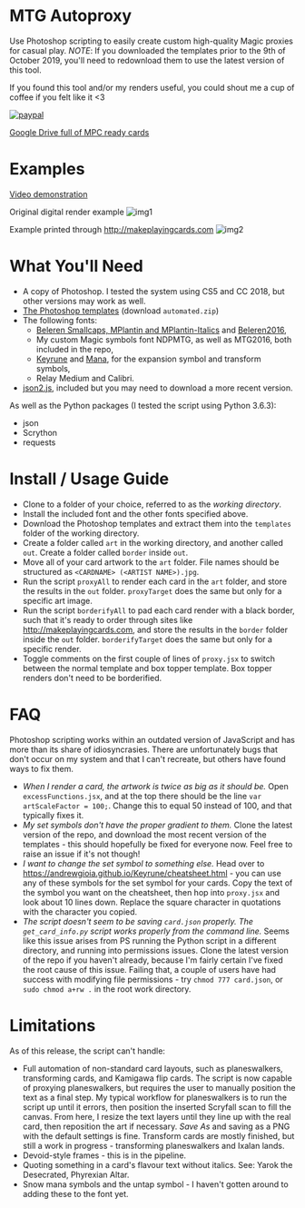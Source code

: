 # MTG Autoproxy
Use Photoshop scripting to easily create custom high-quality Magic proxies for casual play.
*NOTE*: If you downloaded the templates prior to the 9th of October 2019, you'll need to redownload them to use the latest version of this tool.

If you found this tool and/or my renders useful, you could shout me a cup of coffee if you felt like it <3

[![paypal](https://www.paypalobjects.com/en_US/i/btn/btn_donateCC_LG.gif)](https://www.paypal.com/cgi-bin/webscr?cmd=_donations&business=7LJNRSLJYCZTJ&currency_code=AUD&source=url)

[Google Drive full of MPC ready cards](https://drive.google.com/open?id=1CUaOPDZM84dk85Kvp6fGrqZVPDo4jQJo)

# Examples
[Video demonstration](https://www.youtube.com/watch?v=jSuH7CY8HIM)

Original digital render example
![img1](https://i.imgur.com/p6jJ8Mu.jpg)

Example printed through http://makeplayingcards.com
![img2](https://i.imgur.com/fP9S81O.jpg)

# What You'll Need
  * A copy of Photoshop. I tested the system using CS5 and CC 2018, but other versions may work as well.
  * [The Photoshop templates](https://drive.google.com/open?id=1s-mVBKkMzJMhzxrfjb8SiJms1EEVvoxq) (download `automated.zip`)
  * The following fonts:
    * [Beleren Smallcaps, MPlantin and MPlantin-Italics](https://github.com/magarena/magarena/tree/master/resources/cardbuilder/fonts) and [Beleren2016](https://magic.wizards.com/sites/all/themes/wiz_mtg/fonts/Beleren/Beleren2016-Bold.ttf),
    * My custom Magic symbols font NDPMTG, as well as MTG2016, both included in the repo,
    * [Keyrune](https://andrewgioia.github.io/Keyrune/index.html) and [Mana](https://andrewgioia.github.io/Mana/), for the expansion symbol and transform symbols,
    * Relay Medium and Calibri.
  * [json2.js](https://github.com/douglascrockford/JSON-js), included but you may need to download a more recent version.

 As well as the Python packages (I tested the script using Python 3.6.3):
 * json
 * Scrython
 * requests

# Install / Usage Guide
* Clone to a folder of your choice, referred to as the *working directory*.
* Install the included font and the other fonts specified above.
* Download the Photoshop templates and extract them into the `templates` folder of the working directory.
* Create a folder called `art` in the working directory, and another called `out`. Create a folder called `border` inside `out`.
* Move all of your card artwork to the `art` folder. File names should be structured as `<CARDNAME> (<ARTIST NAME>).jpg`.
* Run the script `proxyAll` to render each card in the `art` folder, and store the results in the `out` folder. `proxyTarget` does the same but only for a specific art image.
* Run the script `borderifyAll` to pad each card render with a black border, such that it's ready to order through sites like http://makeplayingcards.com, and store the results in the `border` folder inside the `out` folder. `borderifyTarget` does the same but only for a specific render.
* Toggle comments on the first couple of lines of `proxy.jsx` to switch between the normal template and box topper template. Box topper renders don't need to be borderified.

# FAQ
Photoshop scripting works within an outdated version of JavaScript and has more than its share of idiosyncrasies. There are unfortunately bugs that don't occur on my system and that I can't recreate, but others have found ways to fix them.
* *When I render a card, the artwork is twice as big as it should be.* Open `excessFunctions.jsx`, and at the top there should be the line `var artScaleFactor = 100;`. Change this to equal 50 instead of 100, and that typically fixes it.
* *My set symbols don't have the proper gradient to them.* Clone the latest version of the repo, and download the most recent version of the templates - this should hopefully be fixed for everyone now. Feel free to raise an issue if it's not though!
* *I want to change the set symbol to something else.* Head over to https://andrewgioia.github.io/Keyrune/cheatsheet.html - you can use any of these symbols for the set symbol for your cards. Copy the text of the symbol you want on the cheatsheet, then hop into `proxy.jsx` and look about 10 lines down. Replace the square character in quotations with the character you copied.
* *The script doesn't seem to be saving `card.json` properly. The `get_card_info.py` script works properly from the command line.* Seems like this issue arises from PS running the Python script in a different directory, and running into permissions issues. Clone the latest version of the repo if you haven't already, because I'm fairly certain I've fixed the root cause of this issue. Failing that, a couple of users have had success with modifying file permissions - try `chmod 777 card.json`, or `sudo chmod a+rw .` in the root work directory.

# Limitations
As of this release, the script can't handle:
* Full automation of non-standard card layouts, such as planeswalkers, transforming cards, and Kamigawa flip cards. The script is now capable of proxying planeswalkers, but requires the user to manually position the text as a final step. My typical workflow for planeswalkers is to run the script up until it errors, then position the inserted Scryfall scan to fill the canvas. From here, I resize the text layers until they line up with the real card, then reposition the art if necessary. *Save As* and saving as a PNG with the default settings is fine. Transform cards are mostly finished, but still a work in progress - transforming planeswalkers and Ixalan lands.
* Devoid-style frames - this is in the pipeline.
* Quoting something in a card's flavour text without italics. See: Yarok the Desecrated, Phyrexian Altar.
* Snow mana symbols and the untap symbol - I haven't gotten around to adding these to the font yet.
